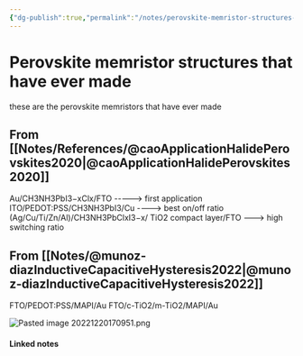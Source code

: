 ```yaml
---
{"dg-publish":true,"permalink":"/notes/perovskite-memristor-structures-that-have-ever-made/","tags":["unpublish, compiled"]}
---
```



# Perovskite memristor structures that have ever made
these are the perovskite memristors that have ever made

## From [[Notes/References/@caoApplicationHalidePerovskites2020\|@caoApplicationHalidePerovskites2020]]
Au/CH3NH3PbI3−xClx/FTO -----> first application
ITO/PEDOT:PSS/CH3NH3PbI3/Cu ----> best on/off ratio
(Ag/Cu/Ti/Zn/Al)/CH3NH3PbClxI3−x/ TiO2 compact layer/FTO  ---> high switching ratio

## From [[Notes/@munoz-diazInductiveCapacitiveHysteresis2022\|@munoz-diazInductiveCapacitiveHysteresis2022]] 
FTO/PEDOT:PSS/MAPI/Au
FTO/c-TiO2/m-TiO2/MAPI/Au


![Pasted image 20221220170951.png](/img/user/Attachments/Pasted%20image%2020221220170951.png)

#### Linked notes
